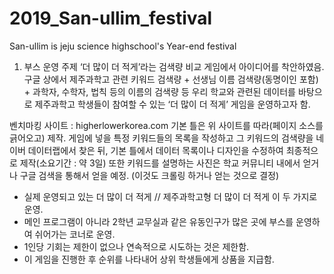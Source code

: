 # 2019_San-ullim_festival
San-ullim is jeju science highschool's  Year-end festival

1. 부스 운영 주제
‘더 많이 더 적게’라는 검색량 비교 게임에서 아이디어를 착안하였음. 구글 상에서 제주과학고 관련 키워드 검색량 + 선생님 이름 검색량(동명이인 포함) + 과학자, 수학자, 법칙 등의 이름의 검색량 등 우리 학교와 관련된 데이터를 바탕으로 제주과학고 학생들이 참여할 수 있는 ‘더 많이 더 적게’ 게임을 운영하고자 함. 

벤치마킹 사이트 : higherlowerkorea.com
기본 틀은 위 사이트를 따라(페이지 소스를 긁어오고) 제작. 게임에 넣을 특정 키워드들의 목록을 작성하고 그 키워드의 검색량을 네이버 데이터랩에서 찾은 뒤, 기본 틀에서 데이터 목록이나 디자인을 수정하여 최종적으로 제작(소요기간 : 약 3일) 또한 키워드를 설명하는 사진은 학교 커뮤니티 내에서 얻거나 구글 검색을 통해서 얻을 예정. (이것도 크롤링 하거나 얻는 것으로 결정)

- 실제 운영되고 있는 더 많이 더 적게 // 제주과학고형 더 많이 더 적게 이 두 가지로 운영. 
- 메인 프로그램이 아니라 2학년 교무실과 같은 유동인구가 많은 곳에 부스를 운영하여 쉬어가는 코너로 운영.
- 1인당 기회는 제한이 없으나 연속적으로 시도하는 것은 제한함.
- 이 게임을 진행한 후 순위를 나타내어 상위 학생들에게 상품을 지급함. 
